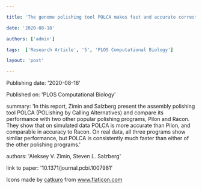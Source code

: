 ---
title: 'The genome polishing tool POLCA makes fast and accurate corrections in genome assemblies'
date: '2020-08-18'
authors: ['admin']
tags:  ['Research Article', '5', 'PLOS Computational Biology']
layout: 'post'
---
Publishing date: '2020-08-18'

Published on: 'PLOS Computational Biology'

summary: 'In this report, Zimin and Salzberg present the assembly polishing tool POLCA (POLishing by Calling Alternatives) and compare its performance with two other popular polishing programs, Pilon and Racon. They show that on simulated data POLCA is more accurate than Pilon, and comparable in accuracy to Racon. On real data, all three programs show similar performance, but POLCA is consistently much faster than either of the other polishing programs.'

authors: 'Aleksey V. Zimin, Steven L. Salzberg'

link to paper: '10.1371/journal.pcbi.1007981'

Icons made by <a href="https://www.flaticon.com/free-icon/bookshelves_3576884" title="catkuro">catkuro</a> from <a href="https://www.flaticon.com/" title="Flaticon"> www.flaticon.com</a>